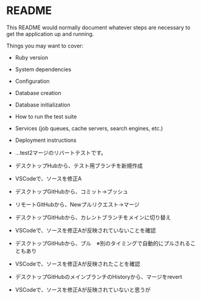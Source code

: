 # README

This README would normally document whatever steps are necessary to get the
application up and running.

Things you may want to cover:

* Ruby version

* System dependencies

* Configuration

* Database creation

* Database initialization

* How to run the test suite

* Services (job queues, cache servers, search engines, etc.)

* Deployment instructions

* ...test2マージのリバートテストです。
* デスクトップHubから、テスト用ブランチを新規作成
* VSCodeで、ソースを修正A
* デスクトップGitHubから、コミット→プッシュ
* リモートGitHubから、Newプルリクエスト→マージ
* デスクトップGitHubから、カレントブランチをメインに切り替え
* VSCodeで、ソースを修正Aが反映されていないことを確認
* デスクトップGitHubから、プル　※別のタイミングで自動的にプルされることもあり
* VSCodeで、ソースを修正Aが反映されたことを確認

* デスクトップGitHubのメインブランチのHistoryから、マージをrevert
* VSCodeで、ソースを修正Aが反映されていないと思うが
